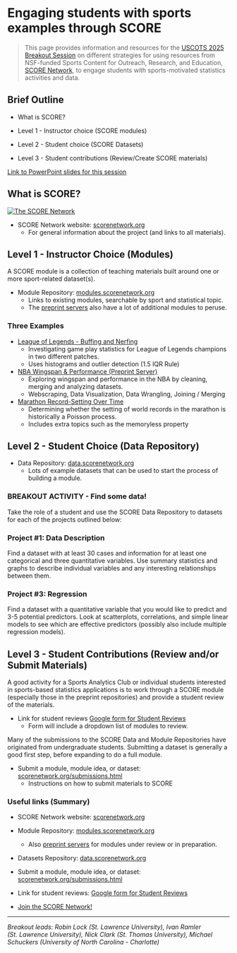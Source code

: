 # Engaging students with sports examples through SCORE


> This page provides information and resources for the <a
> href="https://www.causeweb.org/cause/uscots/uscots25/program/breakouts/4C"
> target="_blank">USCOTS 2025 Breakout Session</a> on different
> strategies for using resources from NSF-funded Sports Content for
> Outreach, Research, and Education,
> <a href="https://scorenetwork.org" target="_blank">SCORE Network</a>,
> to engage students with sports-motivated statistics activities and
> data.

## Brief Outline

- What is SCORE?

- Level 1 - Instructor choice (SCORE modules)

- Level 2 - Student choice (SCORE Datasets)

- Level 3 - Student contributions (Review/Create SCORE materials)

<a href="USCOTS%202025%20SCORE%20Breakout.pptx" target="_blank">Link to
PowerPoint slides for this session</a>

## What is SCORE?

[![The SCORE
Network](https://img.youtube.com/vi/eBasNuOMTUs/0.jpg)](https://www.youtube.com/watch?v=eBasNuOMTUs&t=1s)

- SCORE Network website:
  <a href="https://scorenetwork.org" target="_blank">scorenetwork.org</a>
  - For general information about the project (and links to all
    materials).

## Level 1 - Instructor Choice (Modules)

A SCORE module is a collection of teaching materials built around one or
more sport-related dataset(s).

- Module Repository: <a href="https://modules.scorenetwork.org"
  target="_blank">modules.scorenetwork.org</a>
  - Links to existing modules, searchable by sport and statistical
    topic.
  - The <a href="https://modules.scorenetwork.org/preprints.html"
    target="_blank">preprint servers</a> also have a lot of additional
    modules to peruse.

### Three Examples

- <a
  href="https://modules.scorenetwork.org/esports/league-of-legends-buffing-nerfing/"
  target="_blank">League of Legends - Buffing and Nerfing</a>
  - Investigating game play statistics for League of Legends champions
    in two different patches.
  - Uses histograms and outlier detection (1.5 IQR Rule)
- <a
  href="https://iramler.github.io/slu_score_preprints/basketball/nba_wingspans_and_performance/"
  target="_blank">NBA Wingspan &amp; Performance (Preprint Server)</a>
  - Exploring wingspan and performance in the NBA by cleaning, merging
    and analyzing datasets.
  - Webscraping, Data Visualization, Data Wrangling, Joining / Merging
- <a href="https://isle.stat.cmu.edu/SCORE/Marathons_SCORE_Template/"
  target="_blank">Marathon Record-Setting Over Time</a>
  - Determining whether the setting of world records in the marathon is
    historically a Poisson process.
  - Includes extra topics such as the memoryless property

## Level 2 - Student Choice (Data Repository)

- Data Repository: <a href="https://data.scorenetwork.org"
  target="_blank">data.scorenetwork.org</a>
  - Lots of example datasets that can be used to start the process of
    building a module.

### BREAKOUT ACTIVITY - Find some data!

Take the role of a student and use the SCORE Data Repository to datasets
for each of the projects outlined below:

### Project \#1: Data Description

Find a dataset with at least 30 cases and information for at least one
categorical and three quantitative variables. Use summary statistics and
graphs to describe individual variables and any interesting
relationships between them.

### Project \#3: Regression

Find a dataset with a quantitative variable that you would like to
predict and 3-5 potential predictors. Look at scatterplots,
correlations, and simple linear models to see which are effective
predictors (possibly also include multiple regression models).

## Level 3 - Student Contributions (Review and/or Submit Materials)

A good activity for a Sports Analytics Club or individual students
interested in sports-based statistics applications is to work through a
SCORE module (especially those in the preprint repositories) and provide
a student review of the materials.

- Link for student reviews <a
  href="https://docs.google.com/forms/d/e/1FAIpQLSd7Sigx6d8h4RHu0EsybC4K6C1aUFL5t1AcpwlPj897eOtC9A/viewform"
  target="_blank">Google form for Student Reviews</a>
  - Form will include a dropdown list of modules to review.

Many of the submissions to the SCORE Data and Module Repositories have
originated from undergraduate students. Submitting a dataset is
generally a good first step, before expanding to do a full module.

- Submit a module, module idea, or dataset:
  <a href="https://scorenetwork.org/submissions.html"
  target="_blank">scorenetwork.org/submissions.html</a>
  - Instructions on how to submit materials to SCORE

### Useful links (Summary)

- SCORE Network website:
  <a href="https://scorenetwork.org" target="_blank">scorenetwork.org</a>

- Module Repository: <a href="https://modules.scorenetwork.org"
  target="_blank">modules.scorenetwork.org</a>

  - Also <a href="https://modules.scorenetwork.org/preprints.html"
    target="_blank">preprint servers</a> for modules under review or in
    preparation.

- Datasets Repository: <a href="https://data.scorenetwork.org"
  target="_blank">data.scorenetwork.org</a>

- Submit a module, module idea, or dataset:
  <a href="https://scorenetwork.org/submissions.html"
  target="_blank">scorenetwork.org/submissions.html</a>

- Link for student reviews: <a
  href="https://docs.google.com/forms/d/e/1FAIpQLSd7Sigx6d8h4RHu0EsybC4K6C1aUFL5t1AcpwlPj897eOtC9A/viewform"
  target="_blank">Google form for Student Reviews</a>

- <a
  href="https://docs.google.com/forms/d/e/1FAIpQLSdwSPpYgbJdCRQmDXZbb7-n2I4wcN4-KRXwrsNUtpT1Qxc5Fw/viewform"
  target="_blank">Join the SCORE Network!</a>

------------------------------------------------------------------------

*Breakout leads: Robin Lock (St. Lawrence University), Ivan Ramler
(St. Lawrence University), Nick Clark (St. Thomas University), Michael
Schuckers (University of North Carolina - Charlotte)*
